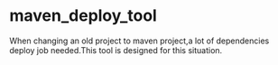 # maven_deploy_tool
When changing an old project to maven project,a lot of  dependencies deploy job needed.This tool is designed for this situation.
